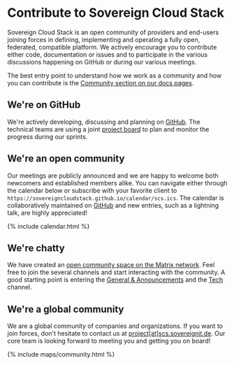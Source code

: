 # Contribute to Sovereign Cloud Stack

Sovereign Cloud Stack is an open community of providers and end-users joining forces
in defining, implementing and operating a fully open, federated, compatible platform.
We actively encourage you to contribute either code, documentation or issues and to
participate in the various discussions happening on GitHub or during our various meetings.

The best entry point to understand how we work as a community and how you can contribute
is the [Community section on our docs pages](https://docs.scs.community/community/).

## We're on GitHub

We're actively developing, discussing and planning on [GitHub](https://github.com/SovereignCloudStack).
The technical teams are using a joint [project board](https://github.com/orgs/SovereignCloudStack/projects/6)
to plan and monitor the progress during our sprints. 

## We're  an open community

Our meetings are publicly announced and we are happy to welcome both newcomers and
established members alike. You can navigate either through the calendar below or
subscribe with your favorite client to `https://sovereigncloudstack.github.io/calendar/scs.ics`.
The calendar is collaboratively maintained on [GitHub](https://github.com/SovereignCloudStack/calendar)
and new entries, such as a lightning talk, are highly appreciated!

{% include calendar.html %}

## We're chatty

We have created an [open community space on the Matrix network](https://matrix.to/#/!TiDqlLmEUaXqTemaLc:matrix.org?via=matrix.org). Feel free to join the several channels
and start interacting with the community. A good starting point is entering the
[General & Announcements](https://matrix.to/#/#scs-general:matrix.org) and the
[Tech](https://matrix.to/#/#scs-tech:matrix.org) channel.

## We're a global community

We are a global community of companies and organizations. If you want to join forces,
don't hesitate to contact us at [project[at]scs.sovereignit.de](mailto:project@scs.sovereignit.de).
Our core team is looking forward to meeting you and getting you on board!

{% include maps/community.html %}

